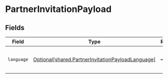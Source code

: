 # PartnerInvitationPayload


## Fields

| Field                                                                                                            | Type                                                                                                             | Required                                                                                                         | Description                                                                                                      |
| ---------------------------------------------------------------------------------------------------------------- | ---------------------------------------------------------------------------------------------------------------- | ---------------------------------------------------------------------------------------------------------------- | ---------------------------------------------------------------------------------------------------------------- |
| `language`                                                                                                       | [Optional[shared.PartnerInvitationPayloadLanguage]](undefined/models/shared/partnerinvitationpayloadlanguage.md) | :heavy_minus_sign:                                                                                               | Language for partner invitation email                                                                            |